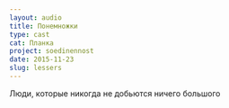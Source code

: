 ```yaml
---
layout: audio
title: Понемножки
type: cast
cat: Планка
project: soedinennost
date: 2015-11-23
slug: lessers
---
```


Люди, которые никогда не добьются ничего большого